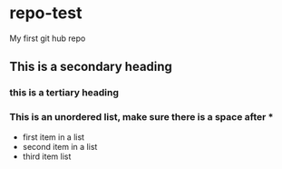 # repo-test
My first git hub repo

## This is a secondary heading
### this is a tertiary heading

### This is an unordered list, make sure there is a space after *
* first item in a list
* second item in a list
* third item list
